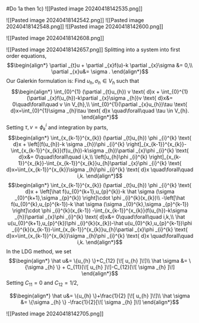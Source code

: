 #Do 1a then 1c)
![[Pasted image 20240418142535.png]]

![[Pasted image 20240418142542.png]]
![[Pasted image 20240418142548.png]]
![[Pasted image 20240418142600.png]]

![[Pasted image 20240418142608.png]]

![[Pasted image 20240418142657.png]]
Splitting into a system into first order equations,
$$\begin{align*}
\partial _{t}u + \partial _{x}f(u)-k \partial _{x}\sigma &= 0,\\
\partial _{x}u&= \sigma .
\end{align*}$$
Our Galerkin formulation is: Find $u_{h},\sigma _{h} \in V_{h}$ such that
$$\begin{align*}
\int_{0}^{1} (\partial _{t}u_{h}) v \text{ d}x + \int_{0}^{1}(\partial _{x}f(u_{h})-k\partial _{x}\sigma _{h})v \text{ d}x&= 0\quad\forall\quad v \in V_{h},\\
\int_{0}^{1}(\partial _{x}u_{h})\tau \text{ d}x=\int_{0}^{1}\sigma _{h}\tau \text{ d}x \quad\forall\quad \tau \in V_{h}.
\end{align*}$$
Setting $\tau ,v=\phi _{k}^{i}$ and integration by parts,
$$\begin{align*}
\int_{x_{k-1}}^{x_{k}} (\partial _{t}u_{h}) \phi _{i}^{k} \text{ d}x + \left[(f(u_{h})-k \sigma _{h})\phi _{i}^{k} \right]_{x_{k-1}}^{x_{k}}-\int_{x_{k-1}}^{x_{k}}(f(u_{h})-k\sigma _{h})\partial _{x}\phi _{i}^{k} \text{ d}x&= 0\quad\forall\quad i,k,\\
\left[u_{h}\phi _{i}^{k} \right]_{x_{k-1}}^{x_{k}}-\int_{x_{k-1}}^{x_{k}}u_{h}\partial _{x}\phi _{i}^{k} \text{ d}x=\int_{x_{k-1}}^{x_{k}}\sigma _{h}\phi _{i}^{k} \text{ d}x \quad\forall\quad i,k.
\end{align*}$$
$$\begin{align*}
\int_{x_{k-1}}^{x_{k}} (\partial _{t}u_{h}) \phi _{i}^{k} \text{ d}x + \left[\hat f(u_{0}^{k+1},u_{p}^{k})-k \hat \sigma (\sigma _{0}^{k+1},\sigma _{p}^{k}) \right]\cdot \phi _{i}^{k}(x_{k})\\
-\left[\hat f(u_{0}^{k},u_{p}^{k-1})-k \hat \sigma (\sigma _{0}^{k},\sigma _{p}^{k-1}) \right]\cdot \phi _{i}^{k}(x_{k-1})   
-\int_{x_{k-1}}^{x_{k}}(f(u_{h})-k\sigma _{h})\partial _{x}\phi _{i}^{k} \text{ d}x&= 0\quad\forall\quad i,k,\\
\hat u(u_{0}^{k+1},u_{p}^{k})\phi _{i}^{k}(x_{k})-\hat u(u_{0}^{k},u_{p}^{k-1})\phi _{i}^{k}(x_{k-1})-\int_{x_{k-1}}^{x_{k}}u_{h}\partial _{x}\phi _{i}^{k} \text{ d}x=\int_{x_{k-1}}^{x_{k}}\sigma _{h}\phi _{i}^{k} \text{ d}x \quad\forall\quad i,k.
\end{align*}$$
In the LDG method, we set
$$\begin{align*}
\hat u&= \{u_{h} \}+C_{12} [\![ u_{h} ]\!]\\
\hat \sigma &= \{\sigma _{h} \} + C_{11}[\![ u_{h} ]\!]-C_{12}[\![ \sigma _{h} ]\!]
\end{align*}$$
Setting $C_{11}=0$ and $C_{12}=1/2$,

$$\begin{align*}
\hat u&= \{u_{h} \}+\frac{1}{2} [\![ u_{h} ]\!]\\
\hat \sigma &= \{\sigma _{h} \}  -\frac{1}{2}[\![ \sigma _{h} ]\!]
\end{align*}$$



![[Pasted image 20240418142705.png]]